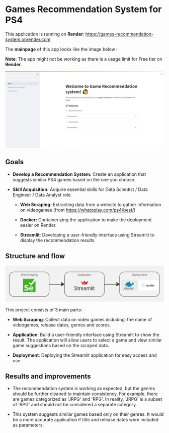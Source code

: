 # Games Recommendation System for PS4

This application is running on **Render**: https://games-recommendation-system.onrender.com

The **mainpage** of this app looks like the image below !

**Note**: The app might not be working as there is a usage limit for Free tier on **Render**.

![mainpage](./Images/mainpage.jpg)




## Goals

- **Develop a Recommendation System:** Create an application that suggests similar PS4 games based on the one you choose. 

- **Skill Acquisition:** Acquire essential skills for Data Scientist / Data Engineer / Data Analyst role.

    - **Web Scraping:** Extracting data from a website to gather information on videogames (from https://whatoplay.com/ps4/best/)

    - **Docker:** Containerizing the application to make the deployment easier on Render.

    - **Streamlit**: Developing a user-friendly interface using Streamlit to display the recommendation results

    

## Structure and flow

![Flow](./Images/flow.png)

This project consists of 3 main parts:

- **Web Scraping**: Collect data on video games including: the name of videogames, release dates, genres and scores. 

- **Application**: Build a user-friendly interface using Streamlit to show the result. The application will allow users to select a game and view similar game suggestions based on the scraped data.

- **Deployment**: Deploying the Streamlit application for easy access and use.

## Results and improvements

- The recommendation system is working as expected, but the genres should be further cleaned to maintain consistency. For example, there are games categorized as 'JRPG' and 'RPG'. In reality, 'JRPG' is a subset of 'RPG' and should not be considered a separate category.

- This system suggests similar games based only on their genres.  It would be a more accurate application if title and release dates were included as parameters.





